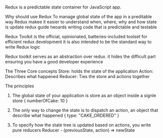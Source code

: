 Redux is a predictable state container for JavaScript app.

Why should use Redux
To manage global state of the app in a preditable way
Redux makee it easier  to understand when, where, why and how state is update
redux guide twoards writing code that is predictable and testable

Redux Toolkit is the official, opinionated, batteries-included toolset for efficient redux development
it is also intended to be the standard way to write Redux logic

Redux toolkit serves as an abstraction over redux. it hides the difficult part ensuring you have a good developer experience

The Three Core concepts
Store:  holds the state of the application
Action: Describes what happened
Reducer: Ties the store and actions together

The principles 

1. The global state of your application is store as an object inside a signle store
{
    numberOfCake: 10
}

2. The only way to change the state is to dispatch an action, an object that describe what happened
{
    type: "CAKE_ORDERED"
}

3. To specify how the state tree is updated based on actions, you write pure reducers
Reducer - (previousState, action) => newState